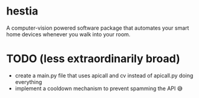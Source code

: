 # hestia
A computer-vision powered software package that automates your smart home devices whenever you walk into your room.


# TODO (less extraordinarily broad)
- create a main.py file that uses apicall and cv instead of apicall.py doing everything
- implement a cooldown mechanism to prevent spamming the API 😅


